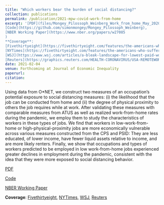 ```yaml
---
title: "Which workers bear the burden of social distancing?"
collection: publications
permalink: /publication/2021-mpw-covid-work-from-home
excerpt: '[PDF](files/Mongey_Pilossoph_Weinberg_Work_from_home_May_2020.pdf),
[Code](https://github.com/simonmongey/Mongey_Pilossoph_Weinberg), 
[NBER Working Paper](https://www.nber.org/papers/w27085
)
**Coverage**:
[Fivethirtyeight](https://fivethirtyeight.com/features/the-americans-who-suffered-when-the-economy-shut-down-are-also-in-more-danger-as-it-reopens/),
[NYTimes](https://fivethirtyeight.com/features/the-americans-who-suffered-when-the-economy-shut-down-are-also-in-more-danger-as-it-reopens/), 
[WSJ](https://www.wsj.com/articles/a-bleak-landscape-for-lowest-paid-workers-11588952358), 
[Reuters](https://graphics.reuters.com/HEALTH-CORONAVIRUS/USA-REMOTEWORK/xlbpgbrljvq/index.html)'
date: 2021-02-04
venue: Forthcoming at Journal of Economic Inequality 
paperurl: 
citation: 
---
```

Using data from O\*NET, we construct two measures of an occupation’s potential exposure to social distancing measures: (i) the likelihood that the job can be conducted from home and (ii) the degree of physical proximity to others the job requires while at work. After validating these measures with comparable measures from ATUS as well as realized work-from-home rates during the pandemic, we employ them to study the characteristics of workers in these types of jobs. We find that workers in low-work-from-home or high-physical-proximity jobs are more economically vulnerable across various measures constructed from the CPS and PSID: They are less educated, of lower income, have fewer liquid assets relative to income, and are more likely renters. Finally, we show that occupations and types of workers predicted to be employed in low work-from-home jobs experienced greater declines in employment during the pandemic, consistent with the idea that they were more exposed to social distancing behavior.


[PDF](../files/Mongey_Pilossoph_Weinberg_Work_from_home_May_2020.pdf)

[Code](https://github.com/simonmongey/Mongey_Pilossoph_Weinberg)

[NBER Working Paper](https://www.nber.org/papers/w27085
)

**Coverage**:
[Fivethirtyeight](https://fivethirtyeight.com/features/the-americans-who-suffered-when-the-economy-shut-down-are-also-in-more-danger-as-it-reopens/),
[NYTimes](https://fivethirtyeight.com/features/the-americans-who-suffered-when-the-economy-shut-down-are-also-in-more-danger-as-it-reopens/), 
[WSJ](https://www.wsj.com/articles/a-bleak-landscape-for-lowest-paid-workers-11588952358), 
[Reuters](https://graphics.reuters.com/HEALTH-CORONAVIRUS/USA-REMOTEWORK/xlbpgbrljvq/index.html)
